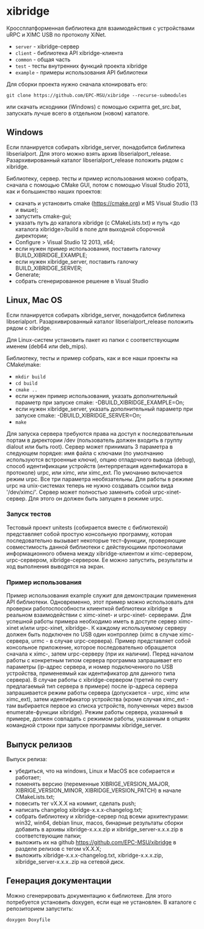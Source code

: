 # xibridge

Кроссплатформенная библиотека для взаимодействия с устройствами uRPC и XIMС USB по протоколу XiNet.

* `server` - xibridge-сервер
* `client` - библиотека API xibridge-клиента
* `common` - общая часть
* `test` - тесты внутренних функций проекта xibridge
* `example` - примеры использования API библиотеки

Для сборки проекта нужно сначала клонировать его:

```
git clone https://github.com/EPC-MSU/xibridge --recurse-submodules  
```

или скачать исходники (Windows) c помощью скрипта get_src.bat, запускать лучше всего в отдельном (новом) каталоге. 

## Windows

Если планируется собирать xibridge_server, понадобится библитека libserialport. Для этого можно взять архив libserialport_release. Разархивированный 
каталог libserialport_release положить рядом с xibridge.

Библиотеку, сервер. тесты и пример использования можно собрать, сначала с помощью CMake GUI, потом с помощью Visual Studio 2013, как и большинство наших 
проектов:

* cкачать и установить cmake (https://cmake.org) и MS Visual Studio (13 и выше);
* запустить cmake-gui;
* указать путь до каталога xibridge (с CMakeLists.txt) и путь <до каталога xibridge>/build в поле для выходной сборочной директории;
* Configure > Visual Studio 12 2013, x64;
* если нужен пример использования, поставить галочку BUILD_XIBRIDGE_EXAMPLE;
* если нужен xibridge_server, поставить галочку BUILD_XIBRIDGE_SERVER;
* Generate;
* собрать сгенерированное решение в Visual Studio

## Linux, Mac OS

Если планируется собирать xibridge_server, понадобится библитека libserialport. Разархивированный 
каталог libserialport_release положить рядом с xibridge.

Для Linux-систем установить пакет из папки с соответствующим именем (deb64 или deb_mips).

Библиотеку, тесты и пример собрать, как и все наши проекты на CMake\make:

* `mkdir build`
* `cd build`
* `cmake ..`
* если нужен пример использования, указать дополнительный параметр при запуске cmake: -DBUILD_XIBRIDGE_EXAMPLE=On;
* если нужен xibridge_server, указать дополнительный параметр при запуске cmake: -DBUILD_XIBRIDGE_SERVER=On;
* `make`

Для запуска сервера требуются права на доступ к последовательным портам в директории /dev (пользователь должен входить в группу dialout или быть root).
Сервер может принимать 3 параметра в следующем порядке: имя файла с ключами (по умолчанию используются встроенные ключи), опцию отладочного вывода (debug), 
способ  идентификации устройств (интерпретация идентификатора в протоколе) urpc, или ximc, или ximc_ext. По умочанию включается режим urpc. Все три параметра 
необязательны. Для работы в режиме urpc на unix-системах теперь не нужно создавать ссылки вида '/dev/ximc/<id>'. Сервер может полностью заменить собой 
urpc-xinet-сервер. Для этого он должен быть запущен в режиме urpc.

### Запуск тестов

Тестовый проект unitests (собирается вместе с библиотекой) представляет собой простую консольную программу, которая последовательно вызывает некоторые 
тест-функции, проверяющие совместимость данной библиотеки с действующими протоколами информационного обмена между xibridge-клиентом и
ximc-сервером, urpc-сервером, xibridge-сервером. Ее можно запустить, результаты и ход выполнения выводятся на экран.

### Пример использования

Пример использования example служит для демонстрации применения API библиотеки. Одновременно, этот пример можно использовать
для проверки работоспособности клиенткой библиотеки xibridge в реальном взаимодействии с ximc-xinet- и urpc-xinet- серверами.
Для успешной работы примера необходимо иметь в доступе сервер ximc-xinet и/или urpc-xinet, xibridge-. К каждому используемому серверу должен 
быть подключен по USB один контроллер (ximc в случае ximc-сервера, urmc - в случае urpc-сервера). Пример представляет собой 
консольное приложение, которое последовательно обращается  сначала к ximc-, затем urpc-серверу (при их наличии). Перед началом работы 
с конкретным типом сервера программа запрашивает его параметры (ip-адрес сервера, и номер подключенного по USB устройства, применеямый 
как идентификатор для данного типа сервера). В случае работы с xibridge-сервером  (третий по счету предлагаемый тип сервера в примере) после 
ip-адреса сервера запрашивается режим работы сервера (допускается - urpc, ximc или ximc_ext), затем идентификатор устройства (кроме случая 
ximc_ext - там выбирается первое из списка устройств, полученных через вызов enumerate-функции xibridge). Режим работы сервера, указанный в примере, 
должен совпадать с режимом работы, указанным в опциях командной строки при запуске программы xibridge_server.

## Выпуск релизов

Выпуск релиза:

* убедиться, что на windows, Linux и MacOS все собирается и работает;
* поменять версию (переменные XIBRIGE_VERSION_MAJOR, XIBRIGE_VERSION_MINOR, XIBRIDGE_VERSION_PATCH) в начале CMakeLists.txt;
* повесить тег vX.X.X на коммит, сделать push;
* написать changelog xibridge-x.x.x-changelog.txt;
* собрать библиотеку и xibridge-сервер под всеми архитектурами: win32, win64, debian linux, macos, бинарные результаты сборки добавить в 
архивы xibridge-x.x.x.zip и xibridge_server-x.x.x.zip в соответствующие папки;
* выложить их на github https://github.com/EPC-MSU/xibridge в разделе релизов с тегом vX.X.X;
* выложить xibridge-x.x.x-changelog.txt, xibridge-x.x.x.zip, xibridge_server-x.x.x..zip на сетевой диск.

## Генерация документации

Можно сгенерировать документацию к библиотеке. Для этого потребуется установить doxygen, если еще не установлен.  В каталоге с репозиторием 
запустить:

```bash
doxygen Doxyfile
```
